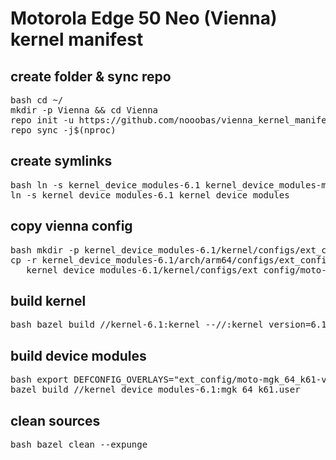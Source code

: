 # Motorola Edge 50 Neo (Vienna) kernel manifest

## create folder & sync repo
<pre>bash cd ~/
mkdir -p Vienna && cd Vienna
repo init -u https://github.com/nooobas/vienna_kernel_manifest.git -m default.xml
repo sync -j$(nproc)</pre>

## create symlinks
<pre>bash ln -s kernel_device_modules-6.1 kernel_device_modules-mainline
ln -s kernel_device_modules-6.1 kernel_device_modules</pre>

## copy vienna config
<pre>bash mkdir -p kernel_device_modules-6.1/kernel/configs/ext_config
cp -r kernel_device_modules-6.1/arch/arm64/configs/ext_config/moto-mgk_64_k61-vienna.config \
   kernel_device_modules-6.1/kernel/configs/ext_config/moto-mgk_64_k61-vienna.config</pre>

## build kernel
<pre>bash bazel build //kernel-6.1:kernel --//:kernel_version=6.1 --//:internal_config=true</pre>

## build device modules
<pre>bash export DEFCONFIG_OVERLAYS="ext_config/moto-mgk_64_k61-vienna.config"
bazel build //kernel_device_modules-6.1:mgk_64_k61.user</pre>

## clean sources
<pre>bash bazel clean --expunge </pre>
